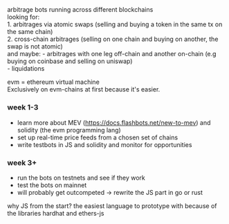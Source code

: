 ##
arbitrage bots running across different blockchains <br>
looking for: <br>
	1. arbitrages via atomic swaps (selling and buying a token in the same tx on the same chain) <br>
	2. cross-chain arbitrages (selling on one chain and buying on another, the swap is not atomic) <br>
and maybe:
	- arbitrages with one leg off-chain and another on-chain (e.g buying on coinbase and selling on uniswap) <br>
	- liquidations <br>

evm = ethereum virtual machine <br>
Exclusively on evm-chains at first because it's easier. <br>

### week 1-3
- learn more about MEV (https://docs.flashbots.net/new-to-mev) and solidity (the evm programming lang)
- set up real-time price feeds from a chosen set of chains
- write testbots in JS and solidity and monitor for opportunities

### week 3+
- run the bots on testnets and see if they work
- test the bots on mainnet
- will probably get outcompeted -> rewrite the JS part in go or rust


why JS from the start? the easiest language to prototype with because of the libraries hardhat and ethers-js
